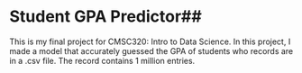 # Student GPA Predictor##
This is my final project for CMSC320: Intro to Data Science. In this project, I made a model that accurately guessed the GPA of students who records are in a 
.csv file. The record contains 1 million entries.
